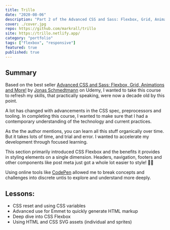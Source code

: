 ```yaml
---
title: Trillo
date: "2020-08-06"
description: "Part 2 of the Advanced CSS and Sass: Flexbox, Grid, Animations and More! on Udemy. This project involved building a hotel ratings site using CSS Flexbox"
cover: ./cover.jpg
repo: https://github.com/markrall/trillo
site: https://trillo.netlify.app/
category: "portfolio"
tags: ["flexbox", "responsive"]
featured: true
published: true
---
```


## Summary
Based on the best seller [Advanced CSS and Sass: Flexbox, Grid, Animations and More!](https://www.udemy.com/course/advanced-css-and-sass/learn/lecture/8312924#overview) by [Jonas Schmedtmann](https://www.udemy.com/user/jonasschmedtmann/) on Udemy, I wanted to take this course to refresh my skills, that practically speaking, were now a decade old by this point. 

A lot has changed with advancements in the CSS spec, preprocessors and tooling. In completing this course, I wanted to make sure that I had a contemporary understanding of the technology and current practices. 

As the the author mentions, you can learn all this stuff organically over time. But it takes lots of time, and trial and error. I wanted to accelerate my development through focused learning.

This section primarily introduced CSS Flexbox and the benefits it provides in styling elements on a single dimension. Headers, navigation, footers and other components like post meta just got a whole lot easier to style! 👌🏻

Using online tools like [CodePen](https://codepen.io/) allowed me to break concepts and challenges into discrete untis to explore and understand more deeply.

## Lessons:
- CSS reset and using CSS variables
- Advanced use for Emmet to quickly generate HTML markup
- Deep dive into CSS Flexbox
- Using HTML and CSS SVG assets (individual and sprites)